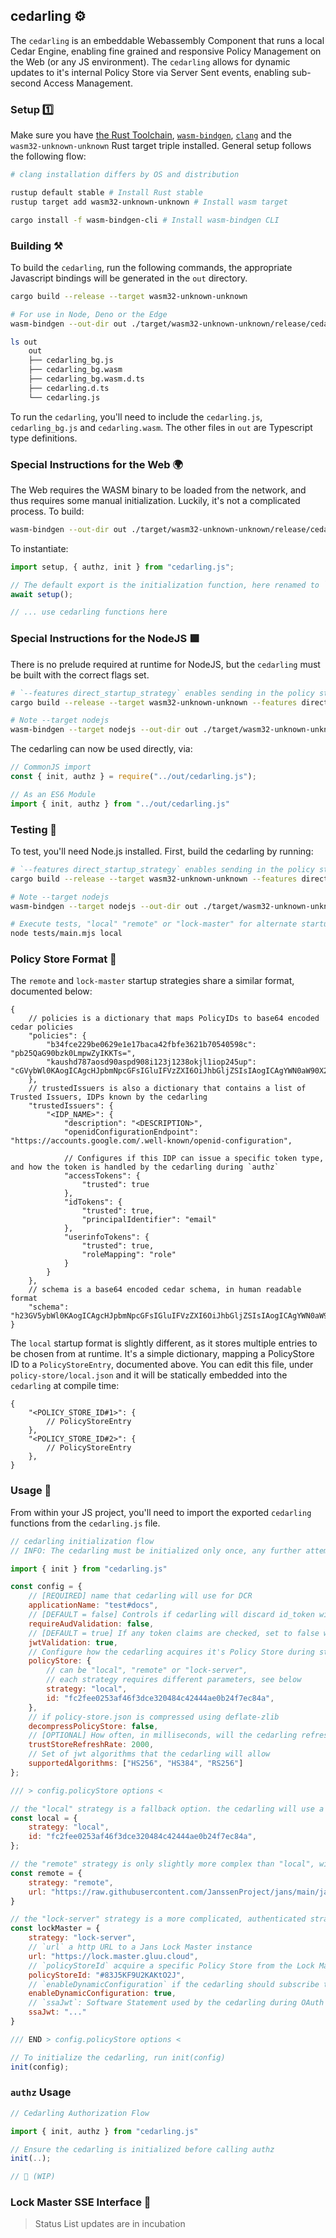 ## cedarling ⚙️

The `cedarling` is an embeddable Webassembly Component that runs a local Cedar Engine, enabling fine grained and responsive Policy Management on the Web (or any JS environment). The `cedarling` allows for dynamic updates to it's internal Policy Store via Server Sent events, enabling sub-second Access Management.

### Setup 1️⃣

Make sure you have [the Rust Toolchain](https://rustup.rs/), [`wasm-bindgen`](https://rustwasm.github.io/wasm-bindgen/reference/cli.html), [`clang`](https://clang.llvm.org/) and the `wasm32-unknown-unknown` Rust target triple installed. General setup follows the following flow:

```bash
# clang installation differs by OS and distribution

rustup default stable # Install Rust stable
rustup target add wasm32-unknown-unknown # Install wasm target

cargo install -f wasm-bindgen-cli # Install wasm-bindgen CLI
```

### Building ⚒️

To build the `cedarling`, run the following commands, the appropriate Javascript bindings will be generated in the `out` directory.


```bash
cargo build --release --target wasm32-unknown-unknown

# For use in Node, Deno or the Edge
wasm-bindgen --out-dir out ./target/wasm32-unknown-unknown/release/cedarling.wasm

ls out
	out
	├── cedarling_bg.js
	├── cedarling_bg.wasm
	├── cedarling_bg.wasm.d.ts
	├── cedarling.d.ts
	└── cedarling.js
```

To run the `cedarling`, you'll need to include the `cedarling.js`, `cedarling_bg.js` and `cedarling.wasm`. The other files in `out` are Typescript type definitions.

### Special Instructions for the Web 🌍

The Web requires the WASM binary to be loaded from the network, and thus requires some manual initialization. Luckily, it's not a complicated process. To build:

```bash
wasm-bindgen --out-dir out ./target/wasm32-unknown-unknown/release/cedarling.wasm --target web
```

To instantiate:

```js
import setup, { authz, init } from "cedarling.js";

// The default export is the initialization function, here renamed to `setup`
await setup();

// ... use cedarling functions here
```

### Special Instructions for the NodeJS 🟩

There is no prelude required at runtime for NodeJS, but the `cedarling` must be built with the correct flags set.

```bash
# `--features direct_startup_strategy` enables sending in the policy store directly from JS, useful for testing
cargo build --release --target wasm32-unknown-unknown --features direct_startup_strategy

# Note --target nodejs
wasm-bindgen --target nodejs --out-dir out ./target/wasm32-unknown-unknown/release/cedarling.wasm
```

The cedarling can now be used directly, via:

```js
// CommonJS import
const { init, authz } = require("../out/cedarling.js");

// As an ES6 Module
import { init, authz } from "../out/cedarling.js"
```

### Testing 🧪

To test, you'll need Node.js installed. First, build the cedarling by running:

```sh
# `--features direct_startup_strategy` enables sending in the policy store directly from JS, useful for testing
cargo build --release --target wasm32-unknown-unknown --features direct_startup_strategy

# Note --target nodejs
wasm-bindgen --target nodejs --out-dir out ./target/wasm32-unknown-unknown/release/cedarling.wasm

# Execute tests, "local" "remote" or "lock-master" for alternate startup strategies
node tests/main.mjs local
```

### Policy Store Format 📐

The `remote` and `lock-master` startup strategies share a similar format, documented below:

```jsonc
{
	// policies is a dictionary that maps PolicyIDs to base64 encoded cedar policies
	"policies": {
		"b34fce229be0629e1e17baca42fbfe3621b70540598c": "pb25QaG90bzk0LmpwZyIKKTs=",
		"kaushd787aosd90aspd908i123j1238okjl1iop245up": "cGVybWl0KAogICAgcHJpbmNpcGFsIGluIFVzZXI6OiJhbGljZSIsIAogICAgYWN0aW90X2lwID09ICIyMjIuMjIyLjIyMi4yMjIiCn07",
	},
	// trustedIssuers is also a dictionary that contains a list of Trusted Issuers, IDPs known by the cedarling
	"trustedIssuers": {
		"<IDP_NAME>": {
			"description": "<DESCRIPTION>",
			"openidConfigurationEndpoint": "https://accounts.google.com/.well-known/openid-configuration",

			// Configures if this IDP can issue a specific token type, and how the token is handled by the cedarling during `authz`
			"accessTokens": {
				"trusted": true
			},
			"idTokens": {
				"trusted": true,
				"principalIdentifier": "email"
			},
			"userinfoTokens": {
				"trusted": true,
				"roleMapping": "role"
			}
		}
	},
	// schema is a base64 encoded cedar schema, in human readable format
	"schema": "h23GV5ybWl0KAogICAgcHJpbmNpcGFsIGluIFVzZXI6OiJhbGljZSIsIAogICAgYWN0aW90X2lwID09ICIyMjIuMjIyLjIyMi4yMjIiCn07==",
}
```

The `local` startup format is slightly different, as it stores multiple entries to be chosen from at runtime. It's a simple dictionary, mapping a PolicyStore ID to a `PolicyStoreEntry`, documented above. You can edit this file, under `policy-store/local.json` and it will be statically embedded into the `cedarling` at compile time:

```jsonc
{
	"<POLICY_STORE_ID#1>": {
		// PolicyStoreEntry
	},
	"<POLICY_STORE_ID#2>": {
		// PolicyStoreEntry
	},
}
```

### Usage 🔧

From within your JS project, you'll need to import the exported `cedarling` functions from the `cedarling.js` file.

```js
// cedarling initialization flow
// INFO: The cedarling must be initialized only once, any further attempts will throw errors

import { init } from "cedarling.js"

const config = {
	// [REQUIRED] name that cedarling will use for DCR
	applicationName: "test#docs",
	// [DEFAULT = false] Controls if cedarling will discard id_token without an access token with the corresponding client_id.
	requireAudValidation: false,
	// [DEFAULT = true] If any token claims are checked, set to false with caution
	jwtValidation: true,
	// Configure how the cedarling acquires it's Policy Store during startup
	policyStore: {
		// can be "local", "remote" or "lock-server",
		// each strategy requires different parameters, see below
		strategy: "local",
		id: "fc2fee0253af46f3dce320484c42444ae0b24f7ec84a",
	},
	// if policy-store.json is compressed using deflate-zlib
	decompressPolicyStore: false,
	// [OPTIONAL] How often, in milliseconds, will the cedarling refresh it's TrustStore. The trust store won't refresh if omitted
	trustStoreRefreshRate: 2000,
	// Set of jwt algorithms that the cedarling will allow
	supportedAlgorithms: ["HS256", "HS384", "RS256"]
};

/// > config.policyStore options <

// the "local" strategy is a fallback option. the cedarling will use a statically embedded policy store, located in `/policy-store/local.json`. This policy store contains several entries, and one will have to be picked using `id`
const local = {
	strategy: "local",
	id: "fc2fee0253af46f3dce320484c42444ae0b24f7ec84a",
};

// the "remote" strategy is only slightly more complex than "local", with the only difference being you provide a http `url` from which a simple GET request is used to acquire the Policy Store
const remote = {
	strategy: "remote",
	url: "https://raw.githubusercontent.com/JanssenProject/jans/main/jans-lock/cedarling/policy-store/remote.json"
}

// the "lock-server" strategy is a more complicated, authenticated strategy employing OAuth.
const lockMaster = {
	strategy: "lock-server",
	// `url` a http URL to a Jans Lock Master instance
	url: "https://lock.master.gluu.cloud",
	// `policyStoreId` acquire a specific Policy Store from the Lock Master
	policyStoreId: "#83J5KF9U2KAKtO2J",
	// `enableDynamicConfiguration` if the cedarling should subscribe to Policy Updates via the Lock Master's SSE endpoint
	enableDynamicConfiguration: true,
	// `ssaJwt`: Software Statement used by the cedarling during OAuth Dynamic Client registration
	ssaJwt: "..."
}

/// END > config.policyStore options <

// To initialize the cedarling, run init(config)
init(config);
```

### `authz` Usage

```js
// Cedarling Authorization Flow

import { init, authz } from "cedarling.js"

// Ensure the cedarling is initialized before calling authz
init(..);

// 🚧 (WIP)
```

### Lock Master SSE Interface 🚧

> Status List updates are in incubation